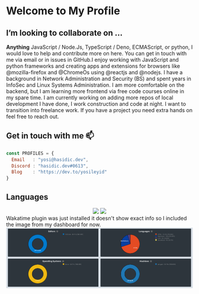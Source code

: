 # Welcome to My Profile

## I’m looking to collaborate on ...

**Anything** JavaScript / Node.Js, TypeScript / Deno, ECMAScript, or python, I would love to help and contribute more on here. You can get in touch with me via email or in issues in GitHub.I enjoy working with JavaScript and python frameworks and creating apps and extensions for browsers like @mozilla-firefox and @ChromeOs using @reactjs and @nodejs. I have a background in Network Administration and Security (BS) and spent years in InfoSec and Linux Systems Administration. I am more comfortable on the backend, but I am learning more frontend via free code courses online in my spare time. I am currently working on adding more repos of local development I have done, I work construction and code at night. I want to transition into freelance work. If you have a project you need extra hands on feel free to reach out.

## Get in touch with me :mailbox:

```js
const PROFILES = {
  Email   : "yosi@hasidic.dev",
  Discord : "hasidic.dev#0613",
  Blog    : "https://dev.to/yosileyid"
}
```
## Languages

<!-- This image will be replaced with the Wakatime plugin API information in a week or two after it has had some time to build information. This will close issue #xx -->

<div style="text-align: center">
  <img src="https://github-readme-stats.vercel.app/api?username=yosileyid&show_icons=true&theme=transparent" style="width: 27vw;" />
  <img src="https://github-readme-stats.vercel.app/api/wakatime?username=yosileyid&theme=transparent" />
</div>
Wakatime plugin was just installed it doesn't show exact info so I included the image from my dashboard for now.
<img src="images/langs.png" />
